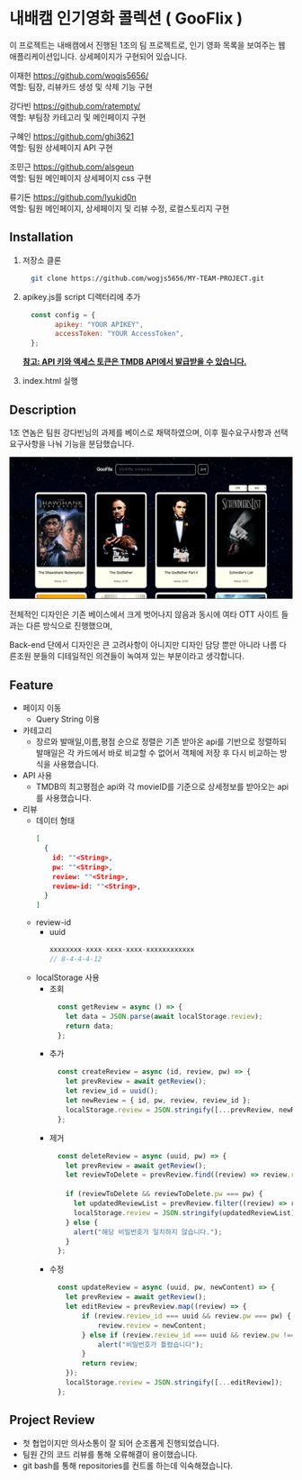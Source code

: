 # 내배캠 인기영화 콜렉션 ( GooFlix )

이 프로젝트는 내배캠에서 진행된 1조의 팀 프로젝트로, 
인기 영화 목록을 보여주는 웹 애플리케이션입니다. 상세페이지가 구현되어 있습니다.

이재헌 https://github.com/wogjs5656/  
역할: 팀장, 리뷰카드 생성 및 삭제 기능 구현  

강다빈 https://github.com/ratempty/  
역할: 부팀장 카테고리 및 메인페이지 구현  

구혜인 https://github.com/ghi3621  
역할: 팀원 상세페이지 API 구현  

조민근 https://github.com/alsgeun  
역할: 팀원 메인페이지 상세페이지 css 구현  

류기돈 https://github.com/lyukid0n  
역할: 팀원 메인페이지, 상세페이지 및 리뷰 수정, 로컬스토리지 구현  

## Installation

1. 저장소 클론
    ```bash
      git clone https://github.com/wogjs5656/MY-TEAM-PROJECT.git
    ```

2. apikey.js를 script 디렉터리에 추가
    ```js
      const config = {
            apikey: "YOUR APIKEY",
            accessToken: "YOUR AccessToken",
      };
    ```
    <u>**참고: API 키와 액세스 토큰은 TMDB API에서 발급받을 수 있습니다.**</u>

3. index.html  실행

## Description

1조 연놈은 팀원 강다빈님의 과제를 베이스로 채택하였으며,
이후 필수요구사항과 선택요구사항을 나눠 기능을 분담했습니다.

![Alt text](image.png)

전체적인 디자인은 기존 베이스에서 크게 벗어나지 않음과 동시에
여타 OTT 사이트 들과는 다른 방식으로 진행했으며,

Back-end 단에서 디자인은 큰 고려사항이 아니지만
디자인 담당 뿐만 아니라 나름 다른조원 분들의 디테일적인 의견들이 녹여져 있는 부분이라고 생각합니다.
## Feature
  - 페이지 이동
    - Query String 이용
  - 카테고리
    - 장르와 발매일,이름,평점 순으로 정렬은 기존 받아온 api를 기반으로 정렬하되 발매일은 각 카드에서 바로 비교할 수 없어서 객체에 저장 후 다시 비교하는 방식을 사용했습니다.
  - API 사용
    - TMDB의 최고평점순 api와 각 movieID를 기준으로 상세정보를 받아오는 api를 사용했습니다.
  - 리뷰
    - 데이터 형태
      ```json
      [
        {
          id: ""<String>,
          pw: ""<String>,
          review: ""<String>,
          review-id: ""<String>,
        }
      ]
      ```
    - review-id
      - uuid
        ```js
        xxxxxxxx-xxxx-xxxx-xxxx-xxxxxxxxxxxx 
        // 8-4-4-4-12
        ```
    - localStorage 사용
      - 조회
        ```js
          const getReview = async () => {
            let data = JSON.parse(await localStorage.review);
            return data;
          };
        ```
      - 추가
        ```js
          const createReview = async (id, review, pw) => {
            let prevReview = await getReview();
            let review_id = uuid();
            let newReview = { id, pw, review, review_id };
            localStorage.review = JSON.stringify([...prevReview, newReview]);
          };
        ```
      - 제거
        ```js
          const deleteReview = async (uuid, pw) => {
            let prevReview = await getReview();
            let reviewToDelete = prevReview.find((review) => review.review_id === uuid);

            if (reviewToDelete && reviewToDelete.pw === pw) {
              let updatedReviewList = prevReview.filter((review) => review.review_id !== uuid);
              localStorage.review = JSON.stringify(updatedReviewList);
            } else {
              alert("해당 비밀번호가 일치하지 않습니다.");
            }
          };
        ```
      - 수정
        ```js
          const updateReview = async (uuid, pw, newContent) => {
            let prevReview = await getReview();
            let editReview = prevReview.map((review) => {
                if (review.review_id === uuid && review.pw === pw) {
                    review.review = newContent;
                } else if (review.review_id === uuid && review.pw !== pw) {
                    alert("비밀번호가 틀렸습니다");
                }
                return review;
            });
            localStorage.review = JSON.stringify([...editReview]);
          };
        ```

## Project Review
- 첫 협업이지만 의사소통이 잘 되어 순조롭게 진행되었습니다.
- 팀원 간의 코드 리뷰를 통해 오류해결이 용이했습니다.
- git bash를 통해 repositories를 컨트롤 하는데 익숙해졌습니다.
